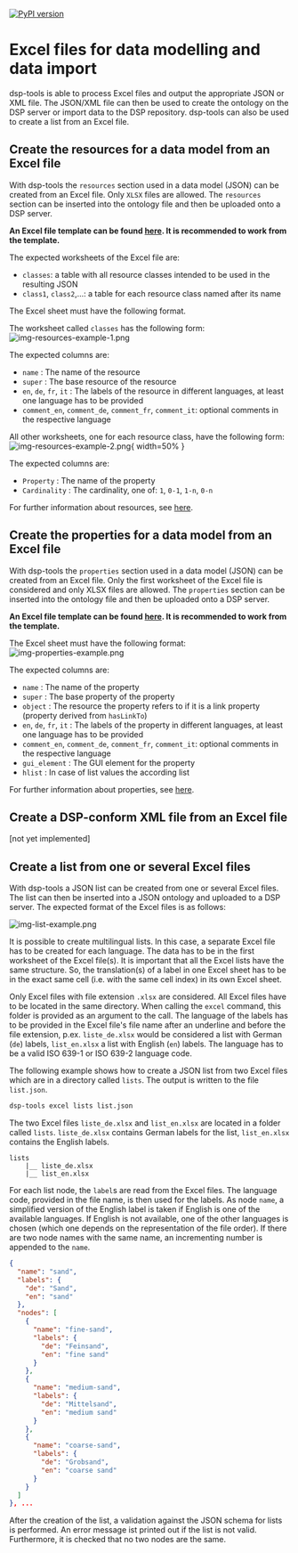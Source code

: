 [![PyPI version](https://badge.fury.io/py/dsp-tools.svg)](https://badge.fury.io/py/dsp-tools)

# Excel files for data modelling and data import

dsp-tools is able to process Excel files and output the appropriate JSON or XML file. The JSON/XML file can then be used
to create the ontology on the DSP server or import data to the DSP repository. dsp-tools can also be used to create a
list from an Excel file.

## Create the resources for a data model from an Excel file

With dsp-tools the `resources` section used in a data model (JSON) can be created from an Excel file. Only `XLSX` files
are allowed. The `resources` section can be inserted into the ontology file and then be uploaded onto a DSP server.

**An Excel file template can be found [here](assets/templates/resources_template.xlsx). It is recommended to work from the template.**

The expected worksheets of the Excel file are:

- `classes`: a table with all resource classes intended to be used in the resulting JSON
- `class1`, `class2`,...: a table for each resource class named after its name

The Excel sheet must have the following format.

The worksheet called `classes` has the following form: 
![img-resources-example-1.png](assets/images/img-resources-example-1.png)

The expected columns are:

- `name` : The name of the resource
- `super` : The base resource of the resource
- `en`, `de`, `fr`, `it` : The labels of the resource in different languages, at least one language has to be provided
- `comment_en`, `comment_de`, `comment_fr`, `comment_it`: optional comments in the respective language 

All other worksheets, one for each resource class, have the following form:
![img-resources-example-2.png](assets/images/img-resources-example-2.png){ width=50% }

The expected columns are:

- `Property` : The name of the property
- `Cardinality` : The cardinality, one of: `1`, `0-1`, `1-n`, `0-n`

For further information about resources, see [here](./dsp-tools-create.md#resources).

## Create the properties for a data model from an Excel file

With dsp-tools the `properties` section used in a data model (JSON) can be created from an Excel file. Only the first
worksheet of the Excel file is considered and only XLSX files are allowed. The `properties` section can be inserted into
the ontology file and then be uploaded onto a DSP server.

**An Excel file template can be found [here](assets/templates/properties_template.xlsx). It is recommended to work from the template.**

The Excel sheet must have the following format:
![img-properties-example.png](assets/images/img-properties-example.png)

The expected columns are:

- `name` : The name of the property
- `super` : The base property of the property
- `object` : The resource the property refers to if it is a link property (property derived from `hasLinkTo`)
- `en`, `de`, `fr`, `it` : The labels of the property in different languages, at least one language has to be provided
- `comment_en`, `comment_de`, `comment_fr`, `comment_it`: optional comments in the respective language 
- `gui_element` : The GUI element for the property
- `hlist` : In case of list values the according list

For further information about properties, see [here](./dsp-tools-create.md#properties).

## Create a DSP-conform XML file from an Excel file

[not yet implemented]

## Create a list from one or several Excel files

With dsp-tools a JSON list can be created from one or several Excel files. The list can then be inserted into a JSON
ontology and uploaded to a DSP server. The expected format of the Excel files is as follows:

![img-list-example.png](assets/images/img-list-example.png)

It is possible to create multilingual lists. In this case, a separate Excel file has to be created for each language. 
The data has to be in the first worksheet of the Excel file(s). It is important that all the Excel lists have the same 
structure. So, the translation(s) of a label in one Excel sheet has to be in the exact same cell (i.e. with the same 
cell index) in its own Excel sheet.

Only Excel files with file extension `.xlsx` are considered. All Excel files have to be located in the same directory.
When calling the `excel` command, this folder is provided as an argument to the call. The language of the labels has to
be provided in the Excel file's file name after an underline and before the file extension, p.ex. `liste_de.xlsx` would
be considered a list with German (`de`) labels, `list_en.xlsx` a list with English (`en`) labels. The language has to be
a valid ISO 639-1 or ISO 639-2 language code.

The following example shows how to create a JSON list from two Excel files which are in a directory called `lists`. The
output is written to the file `list.json`.

```bash
dsp-tools excel lists list.json
```

The two Excel files `liste_de.xlsx` and `list_en.xlsx` are located in a folder called `lists`. `liste_de.xlsx` contains
German labels for the list, `list_en.xlsx` contains the English labels.

```
lists
    |__ liste_de.xlsx
    |__ list_en.xlsx
```

For each list node, the `label`s are read from the Excel files. The language code, provided in the file name, is then
used for the labels. As node `name`, a simplified version of the English label is taken if English is one of the
available languages. If English is not available, one of the other languages is chosen (which one depends on the
representation of the file order). If there are two node names with the same name, an incrementing number is appended to
the `name`.

```JSON
{
  "name": "sand",
  "labels": {
    "de": "Sand",
    "en": "sand"
  },
  "nodes": [
    {
      "name": "fine-sand",
      "labels": {
        "de": "Feinsand",
        "en": "fine sand"
      }
    },
    {
      "name": "medium-sand",
      "labels": {
        "de": "Mittelsand",
        "en": "medium sand"
      }
    },
    {
      "name": "coarse-sand",
      "labels": {
        "de": "Grobsand",
        "en": "coarse sand"
      }
    }
  ]
}, ...
```

After the creation of the list, a validation against the JSON schema for lists is performed. An error message ist
printed out if the list is not valid. Furthermore, it is checked that no two nodes are the same.
